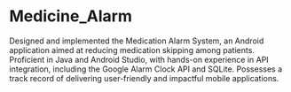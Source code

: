 # Medicine_Alarm
Designed and implemented the Medication Alarm System, an Android application aimed at reducing medication skipping among patients. Proficient in Java and Android Studio, with hands-on experience in API integration, including the Google Alarm Clock API and SQLite. 
Possesses a track
record of delivering user-friendly and impactful mobile applications.
